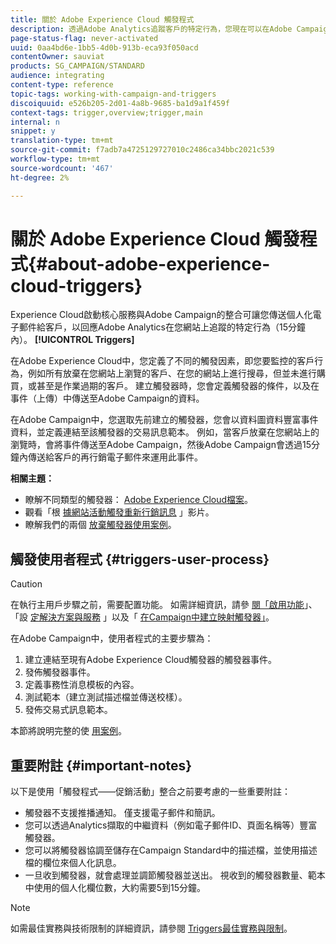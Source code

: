 ```yaml
---
title: 關於 Adobe Experience Cloud 觸發程式
description: 透過Adobe Analytics追蹤客戶的特定行為，您現在可以在Adobe Campaign中傳送個人化電子郵件給客戶。
page-status-flag: never-activated
uuid: 0aa4bd6e-1bb5-4d0b-913b-eca93f050acd
contentOwner: sauviat
products: SG_CAMPAIGN/STANDARD
audience: integrating
content-type: reference
topic-tags: working-with-campaign-and-triggers
discoiquuid: e526b205-2d01-4a8b-9685-ba1d9a1f459f
context-tags: trigger,overview;trigger,main
internal: n
snippet: y
translation-type: tm+mt
source-git-commit: f7adb7a4725129727010c2486ca34bbc2021c539
workflow-type: tm+mt
source-wordcount: '467'
ht-degree: 2%

---
```



# 關於 Adobe Experience Cloud 觸發程式{#about-adobe-experience-cloud-triggers}

Experience Cloud啟動核心服務與Adobe Campaign的整合可讓您傳送個人化電子郵件給客戶，以回應Adobe Analytics在您網站上追蹤的特定行為（15分鐘內）。 **[!UICONTROL Triggers]**

在Adobe Experience Cloud中，您定義了不同的觸發因素，即您要監控的客戶行為，例如所有放棄在您網站上瀏覽的客戶、在您的網站上進行搜尋，但並未進行購買，或甚至是作業過期的客戶。 建立觸發器時，您會定義觸發器的條件，以及在事件（上傳）中傳送至Adobe Campaign的資料。

在Adobe Campaign中，您選取先前建立的觸發器，您會以資料圖資料豐富事件資料，並定義連結至該觸發器的交易訊息範本。 例如，當客戶放棄在您網站上的瀏覽時，會將事件傳送至Adobe Campaign，然後Adobe Campaign會透過15分鐘內傳送給客戶的再行銷電子郵件來運用此事件。

**相關主題：**

* 瞭解不同類型的觸發器： [Adobe Experience Cloud檔案](https://docs.adobe.com/content/help/en/core-services/interface/activation/triggers.html)。
* 觀看「根 [據網站活動觸發重新行銷訊息](https://helpx.adobe.com/marketing-cloud/how-to/email-marketing.html#step-two) 」影片。
* 瞭解我們的兩個 [放棄觸發器使用案例](../../integrating/using/abandonment-triggers-use-cases.md)。

## 觸發使用者程式 {#triggers-user-process}

>[!CAUTION]
>
>在執行主用戶步驟之前，需要配置功能。 如需詳細資訊，請參 [閱「啟用功能](../../integrating/using/configuring-triggers-in-experience-cloud.md#activating-the-functionality)」、「設 [定解決方案與服務](../../integrating/using/configuring-triggers-in-experience-cloud.md#configuring-solutions-and-services) 」以及「 [在Campaign中建立映射觸發器」](../../integrating/using/using-triggers-in-campaign.md#creating-a-mapped-trigger-in-campaign)。

在Adobe Campaign中，使用者程式的主要步驟為：

1. 建立連結至現有Adobe Experience Cloud觸發器的觸發器事件。
1. 發佈觸發器事件。
1. 定義事務性消息模板的內容。
1. 測試範本（建立測試描述檔並傳送校樣）。
1. 發佈交易式訊息範本。

本節將說明完整的使 [用案例](../../integrating/using/abandonment-triggers-use-cases.md)。

## 重要附註 {#important-notes}

以下是使用「觸發程式——促銷活動」整合之前要考慮的一些重要附註：

* 觸發器不支援推播通知。 僅支援電子郵件和簡訊。
* 您可以透過Analytics擷取的中繼資料（例如電子郵件ID、頁面名稱等）豐富觸發器。
* 您可以將觸發器協調至儲存在Campaign Standard中的描述檔，並使用描述檔的欄位來個人化訊息。
* 一旦收到觸發器，就會處理並調節觸發器並送出。 視收到的觸發器數量、範本中使用的個人化欄位數，大約需要5到15分鐘。

>[!NOTE]
>
>如需最佳實務與技術限制的詳細資訊，請參閱 [Triggers最佳實務與限制](../../integrating/using/configuring-triggers-in-experience-cloud.md#triggers-best-practices-and-limitations)。

